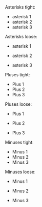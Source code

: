Asterisks tight:

*	asterisk 1
*	asterisk 2
*	asterisk 3


Asterisks loose:

*	asterisk 1

*	asterisk 2

*	asterisk 3


Pluses tight:

+	Plus 1
+	Plus 2
+	Plus 3


Pluses loose:

+	Plus 1

+	Plus 2

+	Plus 3


Minuses tight:

-	Minus 1
-	Minus 2
-	Minus 3


Minuses loose:

-	Minus 1

-	Minus 2

-	Minus 3